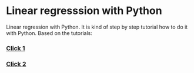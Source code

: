 # Linear regresssion with Python 
Linear regression with Python. It is kind of step by step tutorial how to do it with Python. Based on the tutorials:
### [Click 1](https://realpython.com/linear-regression-in-python/)
### [Click 2](https://towardsdatascience.com/the-complete-guide-to-linear-regression-in-python-3d3f8f06bf8)
